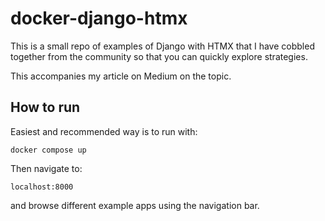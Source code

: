 # docker-django-htmx

This is a small repo of examples of Django with HTMX that I have cobbled together from the community so that you can quickly explore strategies.

This accompanies my article on Medium on the topic.

## How to run

Easiest and recommended way is to run with:

``` docker compose up ```

Then navigate to:

``` localhost:8000 ```

and browse different example apps using the navigation bar.
